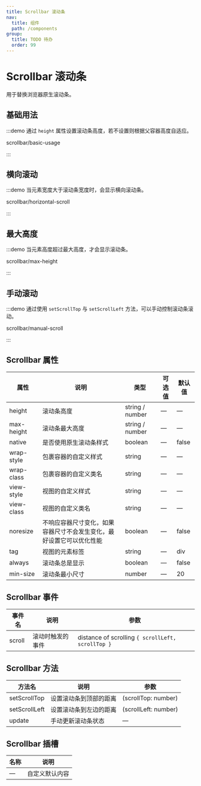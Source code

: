 ```yaml
---
title: Scrollbar 滚动条
nav:
  title: 组件
  path: /components
group:
  title: TODO 待办
  order: 99
---
```

# Scrollbar 滚动条

用于替换浏览器原生滚动条。

<style lang="scss">
.example-showcase {
  .el-scrollbar {
    .scrollbar-demo-item {
      display: flex;
      align-items: center;
      justify-content: center;
      height: 50px;
      margin: 10px;
      text-align: center;
      border-radius: 4px;
      background: var(--el-color-primary-light-9);
      color: var(--el-color-primary);
    }

    .flex-content {
      display: flex;

      .scrollbar-demo-item {
        flex-shrink: 0;
        display: flex;
        align-items: center;
        justify-content: center;
        width: 100px;
        height: 50px;
        margin: 10px;
        text-align: center;
        border-radius: 4px;
        background: var(--el-color-danger-lighter);
        color: var(--el-color-danger);
      }
    }
  }
  .el-slider {
    margin-top: 20px;
  }
}
</style>

## 基础用法

:::demo 通过 `height` 属性设置滚动条高度，若不设置则根据父容器高度自适应。

scrollbar/basic-usage

:::

## 横向滚动

:::demo 当元素宽度大于滚动条宽度时，会显示横向滚动条。

scrollbar/horizontal-scroll

:::

## 最大高度

:::demo 当元素高度超过最大高度，才会显示滚动条。

scrollbar/max-height

:::

## 手动滚动

:::demo 通过使用 `setScrollTop` 与 `setScrollLeft` 方法，可以手动控制滚动条滚动。

scrollbar/manual-scroll

:::

## Scrollbar 属性

| 属性         | 说明                                 | 类型              | 可选值 | 默认值   |
| ---------- | ---------------------------------- | --------------- | --- | ----- |
| height     | 滚动条高度                              | string / number | —   | —     |
| max-height | 滚动条最大高度                            | string / number | —   | —     |
| native     | 是否使用原生滚动条样式                        | boolean         | —   | false |
| wrap-style | 包裹容器的自定义样式                         | string          | —   | —     |
| wrap-class | 包裹容器的自定义类名                         | string          | —   | —     |
| view-style | 视图的自定义样式                           | string          | —   | —     |
| view-class | 视图的自定义类名                           | string          | —   | —     |
| noresize   | 不响应容器尺寸变化，如果容器尺寸不会发生变化，最好设置它可以优化性能 | boolean         | —   | false |
| tag        | 视图的元素标签                            | string          | —   | div   |
| always     | 滚动条总是显示                            | boolean         | —   | false |
| min-size   | 滚动条最小尺寸                            | number          | —   | 20    |

## Scrollbar 事件

| 事件名    | 说明       | 参数                                                |
| ------ | -------- | ------------------------------------------------- |
| scroll | 滚动时触发的事件 | distance of scrolling `{ scrollLeft, scrollTop }` |

## Scrollbar 方法

| 方法名           | 说明          | 参数                   |
| ------------- | ----------- | -------------------- |
| setScrollTop  | 设置滚动条到顶部的距离 | (scrollTop: number)  |
| setScrollLeft | 设置滚动条到左边的距离 | (scrollLeft: number) |
| update        | 手动更新滚动条状态   | —                    |

## Scrollbar 插槽

| 名称 | 说明      |
| -- | ------- |
| —  | 自定义默认内容 |
